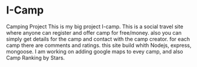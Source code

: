 # I-Camp
Camping Project
This is my big project I-camp. 
This is a social travel site where anyone can register and offer camp for free/money.
also you can simply get details for the camp and contact with the camp creator. 
for each camp there are comments and ratings.
this site build whith Nodejs, express, mongoose.
I am working on adding google maps to evey camp, and also Camp Ranking by Stars.
